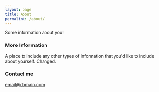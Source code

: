 ```yaml
---
layout: page
title: About
permalink: /about/
---
```


Some information about you!

### More Information

A place to include any other types of information that you'd like to include about yourself. Changed.

### Contact me

[email@domain.com](mailto:email@domain.com)
